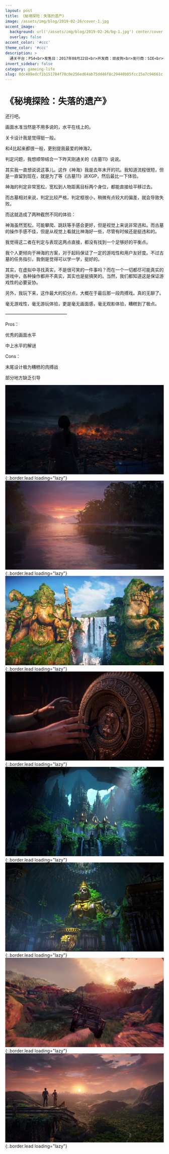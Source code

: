 ```yaml
---
layout: post
title: 《秘境探险：失落的遗产》
image: /assets/img/blog/2019-02-26/cover-1.jpg
accent_image: 
  background: url('/assets/img/blog/2019-02-26/bg-1.jpg') center/cover
  overlay: false
accent_color: '#ccc'
theme_color: '#ccc'
description: >
  通关平台：PS4<br>发售日：2017年08月22日<br>开发商：顽皮狗<br>发行商：SIE<br>个人评分：86
invert_sidebar: false
category: gameing-life
slug: 0dc409edcf1b151784f70c0e256ed64ab75dd46f8c29440b05fcc15a7c94661c
---
```


# 《秘境探险：失落的遗产》

还行吧。

画面水准当然是不用多说的，水平在线上的。

关卡设计我是觉得挺一般。

和4比起来都很一般，更别提我最爱的神海2。

判定问题，我想顺带结合一下昨天刚通关的《古墓11》说说。

其实我一直想说说这事儿。这作《神海》我是去年末开的坑。我知道流程很短，但是一直留到现在，就是为了等《古墓11》进XGP，然后最比一下体验。

神海的判定非常宽松，宽松到人物距离目标两个身位，都能直接给平移过去。

而古墓相对来说，判定比较严格，判定框很小，稍微有点较大的偏差，就会导致失败。

而这就造成了两种截然不同的体验：

神海虽然宽松，可能攀爬、跳跃等手感会更好，但是视觉上来说非常违和。而古墓的操作手感不佳，但是从视觉上看就比神海好一些，尽管有时候还是挺违和的。

我觉得这二者在判定与表现这两点直接，都没有找到一个足够好的平衡点。

我个人更倾向于神海的方案，对于起码保证了一定的游戏性和用户友好度。不过古墓的任务指引，我倒是觉得可以学一学，挺好的。

其实，在虚拟中寻找真实，不是很可笑的一件事吗？而在一个一切都尽可能真实的游戏中，各种操作都并不真实，其实也是挺搞笑的。当然，我们都知道这是保证游戏性的必要妥协。

另外，我玩下来，这作最大的扣分点，大概在于最后那一段肉搏戏。真的无聊了。

毫无游戏性，毫无游玩体验，更是毫无画面感，毫无观影体验，糟糕到了极点。

——————————————

Pros：

优秀的画面水平

中上水平的解谜

Cons：

末尾设计极为糟糕的肉搏战

部分地方缺乏引导

![](/assets/img/blog/2019-02-26/1-1.jpg){:.border.lead loading="lazy"}
![](/assets/img/blog/2019-02-26/2-1.jpg){:.border.lead loading="lazy"}
![](/assets/img/blog/2019-02-26/3-1.jpg){:.border.lead loading="lazy"}
![](/assets/img/blog/2019-02-26/4-1.jpg){:.border.lead loading="lazy"}
![](/assets/img/blog/2019-02-26/5-1.jpg){:.border.lead loading="lazy"}
![](/assets/img/blog/2019-02-26/6-1.jpg){:.border.lead loading="lazy"}
![](/assets/img/blog/2019-02-26/7-1.jpg){:.border.lead loading="lazy"}
![](/assets/img/blog/2019-02-26/8-1.jpg){:.border.lead loading="lazy"}

